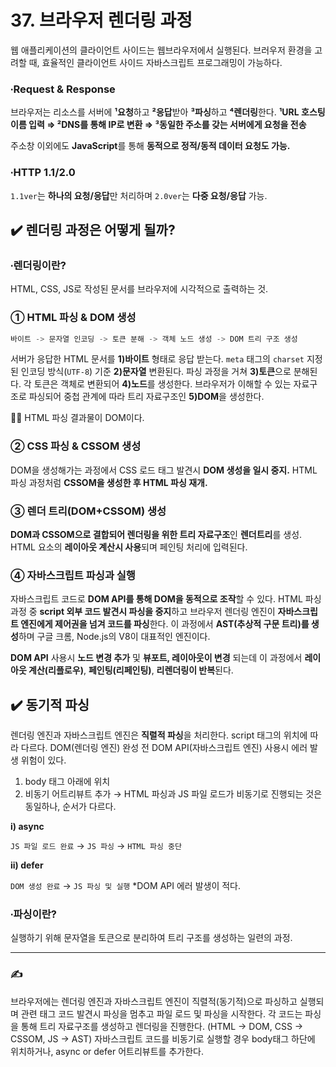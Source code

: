 # 37. 브라우저 렌더링 과정

웹 애플리케이션의 클라이언트 사이드는 웹브라우저에서 실행된다. 브러우저 환경을 고려할 때, 효율적인 클라이언트 사이드 자바스크립트 프로그래밍이 가능하다. 

### ∙Request & Response

브라우저는 리소스를 서버에 **¹요청**하고 **²응답**받아 **³파싱**하고 **⁴렌더링**한다. **¹URL 호스팅 이름 입력 ⇒ ²DNS를 통해 IP로 변환 ⇒ ³동일한 주소를 갖는 서버에게 요청을 전송** 

주소창 이외에도 **JavaScript**를 통해 **동적으로 정적/동적 데이터 요청도 가능.** 

### ∙HTTP 1.1/2.0

`1.1ver`는 **하나의 요청/응답**만 처리하며 `2.0ver`는 **다중 요청/응답** 가능.

## ✔️ 렌더링 과정은 어떻게 될까?

### ∙렌더링이란?

HTML, CSS, JS로 작성된 문서를 브라우저에 시각적으로 출력하는 것.

### ① HTML 파싱 & DOM 생성

```jsx
바이트 -> 문자열 인코딩 -> 토큰 분해 -> 객체 노드 생성 -> DOM 트리 구조 생성
```

서버가 응답한 HTML 문서를 **1)바이트** 형태로 응답 받는다. `meta` 태그의 `charset` 지정된 인코딩 방식(`UTF-8`) 기준 **2)문자열** 변환된다. 파싱 과정을 거쳐 **3)토큰**으로 분해된다. 각 토큰은 객체로 변환되어 **4)노드**를 생성한다. 브라우저가 이해할 수 있는 자료구조로 파싱되어 중첩 관계에 따라 트리 자료구조인 **5)DOM**을 생성한다.

<aside>
✍🏼 HTML 파싱 결과물이 DOM이다.

</aside>

### ② CSS 파싱 & CSSOM 생성

DOM을 생성해가는 과정에서 CSS 로드 태그 발견시 **DOM 생성을 일시 중지.** HTML 파싱 과정처럼 **CSSOM을 생성한 후 HTML 파싱 재개.**

### ③ 렌더 트리(DOM+CSSOM) 생성

**DOM과 CSSOM으로 결합되어 렌더링을 위한 트리 자료구조**인 **렌더트리**를 생성. HTML 요소의 **레이아웃 계산시 사용**되며 페인팅 처리에 입력된다. 

### ④ 자바스크립트 파싱과 실행

자바스크립트 코드로 **DOM API를 통해 DOM을 동적으로 조작**할 수 있다. HTML 파싱 과정 중 **script 외부 코드 발견시 파싱을 중지**하고 브라우저 렌더링 엔진이 **자바스크립트 엔진에게 제어권을 넘겨 코드를 파싱**한다. 이 과정에서 **AST(추상적 구문 트리)를 생성**하며 구글 크롬, Node.js의 V8이 대표적인 엔진이다. 

**DOM API** 사용시 **노드 변경 추가** 및 **뷰포트, 레이아웃이 변경** 되는데 이 과정에서 **레이아웃 계산(리플로우)**, **페인팅(리페인팅)**, **리렌더링이 반복**된다. 

## ✔️ 동기적 파싱

렌더링 엔진과 자바스크립트 엔진은 **직렬적 파싱**을 처리한다. script 태그의 위치에 따라 다르다. DOM(렌더링 엔진) 완성 전 DOM API(자바스크립트 엔진) 사용시 에러 발생 위험이 있다. 

1. body 태그 아래에 위치
2. 비동기 어트리뷰트 추가 → HTML 파싱과 JS 파일 로드가 비동기로 진행되는 것은 동일하나, 순서가 다르다.

**i) async**

`JS 파일 로드 완료` → `JS 파싱` → `HTML 파싱 중단` 

**ii) defer**

`DOM 생성 완료` → `JS 파싱 및 실행` *DOM API 에러 발생이 적다. 

### ∙파싱이란?

실행하기 위해 문자열을 토큰으로 분리하여 트리 구조를 생성하는 일련의 과정. 

---

### ✍️

브라우저에는 렌더링 엔진과 자바스크립트 엔진이 직렬적(동기적)으로 파싱하고 실행되며 관련 태그 코드 발견시 파싱을 멈추고 파일 로드 및 파싱을 시작한다. 각 코드는 파싱을 통해 트리 자료구조를 생성하고 렌더링을 진행한다. (HTML → DOM, CSS → CSSOM, JS → AST) 자바스크립트 코드를 비동기로 실행할 경우 body태그 하단에 위치하거나, async or defer 어트리뷰트를 추가한다.